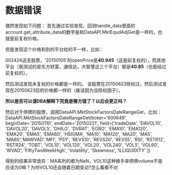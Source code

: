 # 数据错误

偶然发现如下问题：
首先通过实验发现，回测handle_data里面的account.get_attribute_data的数字是和DataAPI.MktEqudAdjGet是一样的，也就是前复权价格。

但是发现这个价格和别的平台给的不一样，比如：

002424这支股票，'20150105'的openPrice是**40.945**（这是前复权的），而其他平台（我测试的是东方财富，通信达，大智慧这三个平台）都是**40.85**（也是经过前复权的）。

然后测试发现未复权的价格都是一样的。
该股票在20150623除权过，然后测试发现在20150623后的价格都一样的（废话因为没除权因子）。

**所以是否可以请DBA解释下究竟是哪方错了？以后会更正吗？**


然后对于停牌的股票，调用DataAPI.MktStockFactorsDateRangeGet，比如：
DataAPI.MktStockFactorsDateRangeGet(ticker='600649', beginDate='20150110', endDate='20150221', field=['tradeDate', 'DAVOL10', 'DAVOL20', 'DAVOL5', 'DHILO', 'DVRAT', 'EGRO', 'EMA10', 'EMA120', 'EMA20', 'EMA5', 'EMA60', 'HSIGMA', 'MA10', 'MA120', 'MA20', 'MA5', 'MA60','MAWVAD','MFI', 'PSY', 'REVS10', 'REVS20', 'REVS5', 'RSI', 'RSTR12', 'RSTR24', 'TOBT', 'VOL10', 'VOL120', 'VOL20', 'VOL240', 'VOL5', 'VOL60', 'WVAD', 'FiftyTwoWeekHigh', 'Volatility', 'Skewness', 'ILLIQUIDITY' ])

得到的结果非常诡异：MA系列的都为NaN，VOL10这种换手率停牌volume不是应该为0嘛？为何VOL10还会随着日期变动?怎么看都不对